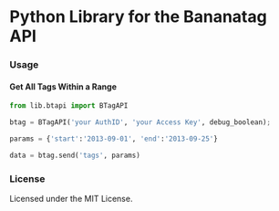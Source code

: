 Python Library for the Bananatag API
==================================

### Usage

#### Get All Tags Within a Range
```python
from lib.btapi import BTagAPI

btag = BTagAPI('your AuthID', 'your Access Key', debug_boolean);

params = {'start':'2013-09-01', 'end':'2013-09-25'}

data = btag.send('tags', params)
```

### License
Licensed under the MIT License.